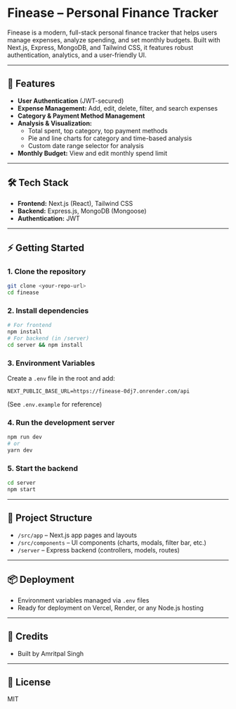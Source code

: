 # Finease – Personal Finance Tracker

Finease is a modern, full-stack personal finance tracker that helps users manage expenses, analyze spending, and set monthly budgets. Built with Next.js, Express, MongoDB, and Tailwind CSS, it features robust authentication, analytics, and a user-friendly UI.

---

## 🚀 Features

- **User Authentication** (JWT-secured)
- **Expense Management:** Add, edit, delete, filter, and search expenses
- **Category & Payment Method Management**
- **Analysis & Visualization:**
  - Total spent, top category, top payment methods
  - Pie and line charts for category and time-based analysis
  - Custom date range selector for analysis
- **Monthly Budget:** View and edit monthly spend limit

---

## 🛠️ Tech Stack

- **Frontend:** Next.js (React), Tailwind CSS
- **Backend:** Express.js, MongoDB (Mongoose)
- **Authentication:** JWT

---

## ⚡ Getting Started

### 1. Clone the repository

```bash
git clone <your-repo-url>
cd finease
```

### 2. Install dependencies

```bash
# For frontend
npm install
# For backend (in /server)
cd server && npm install
```

### 3. Environment Variables

Create a `.env` file in the root and add:

```
NEXT_PUBLIC_BASE_URL=https://finease-0dj7.onrender.com/api
```

(See `.env.example` for reference)

### 4. Run the development server

```bash
npm run dev
# or
yarn dev
```

### 5. Start the backend

```bash
cd server
npm start
```

---

## 🧩 Project Structure

- `/src/app` – Next.js app pages and layouts
- `/src/components` – UI components (charts, modals, filter bar, etc.)
- `/server` – Express backend (controllers, models, routes)

---

## 📦 Deployment

- Environment variables managed via `.env` files
- Ready for deployment on Vercel, Render, or any Node.js hosting

---

## 🙌 Credits

- Built by Amritpal Singh

---

## 📄 License

MIT
